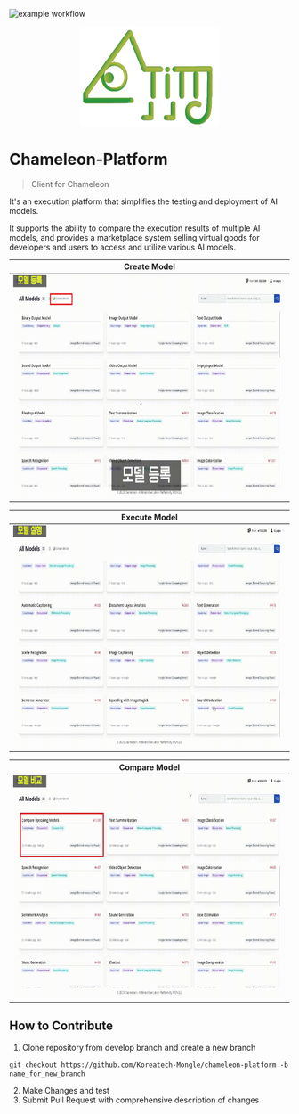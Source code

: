 ![example workflow](https://github.com/Koreatech-Mongle/chameleon-client/actions/workflows/update-dev-server.yml/badge.svg?branch=develop)

<p align="center"><img src="./assets/logo.png" height="180px" width="250px"></p>

# Chameleon-Platform
> Client for Chameleon

It's an execution platform that simplifies the testing and deployment of AI models.

It supports the ability to compare the execution results of multiple AI models, and provides a marketplace system selling virtual goods for developers and users to access and utilize various AI models.

|Create Model|
|---|
|<img src="./assets/create.jpg" height="400px">|

|Execute Model|
|---|
|<img src="./assets/execute.jpg" height="400px">| 

|Compare Model|
|---|
|<img src="./assets/compare.jpg" height="400px">|

## How to Contribute
1. Clone repository from develop branch and create a new branch

``` 
git checkout https://github.com/Koreatech-Mongle/chameleon-platform -b name_for_new_branch
```

2. Make Changes and test
3. Submit Pull Request with comprehensive description of changes
